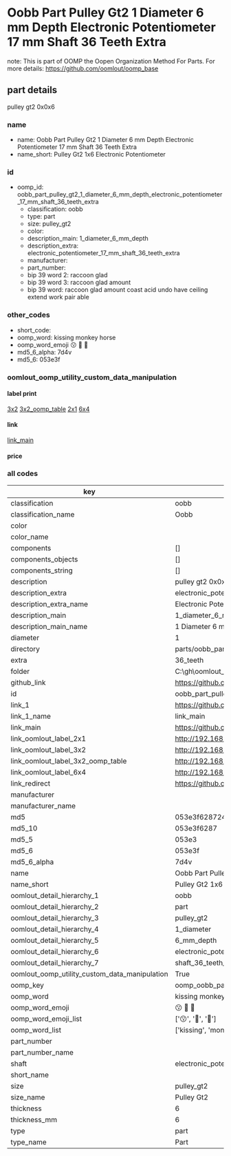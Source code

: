 # Oobb Part Pulley Gt2 1 Diameter 6 mm Depth Electronic Potentiometer 17 mm Shaft 36 Teeth Extra  

note: This is part of OOMP the Oopen Organization Method For Parts. For more details: https://github.com/oomlout/oomp_base

##  part details
  



pulley gt2 0x0x6



### name
* name: Oobb Part Pulley Gt2 1 Diameter 6 mm Depth Electronic Potentiometer 17 mm Shaft 36 Teeth Extra
* name_short: Pulley Gt2 1x6 Electronic Potentiometer
### id
* oomp_id: oobb_part_pulley_gt2_1_diameter_6_mm_depth_electronic_potentiometer_17_mm_shaft_36_teeth_extra
  * classification: oobb
  * type: part
  * size: pulley_gt2
  * color: 
  * description_main: 1_diameter_6_mm_depth
  * description_extra: electronic_potentiometer_17_mm_shaft_36_teeth_extra
  * manufacturer: 
  * part_number: 
  * bip 39 word 2: raccoon glad
  * bip 39 word 3: raccoon glad amount
  * bip 39 word: raccoon glad amount coast acid undo have ceiling extend work pair able

### other_codes
* short_code: 
* oomp_word: kissing monkey horse
* oomp_word_emoji :kissing: :monkey: :horse:
* md5_6_alpha: 7d4v
* md5_6: 053e3f






### oomlout_oomp_utility_custom_data_manipulation
#### label print
[3x2](http://192.168.1.245:1112/?label=oomp%207d4v)
[3x2_oomp_table](http://192.168.1.108:1112/?label=oomp%207d4v)
[2x1](http://192.168.1.242:1112/?label=oomp%207d4v)
[6x4](http://192.168.1.55:1112/?label=oomp%207d4v)    

#### link

[link_main](https://github.com/oomlout/oomlout_oobb_version_4_generated_parts/tree/main/navigation_oomp/oobb/part/pulley_gt2/1_diameter_6_mm_depth/electronic_potentiometer_17_mm_shaft_36_teeth_extra/part)                              

#### price







### all codes 
| key | value |  
| --- | --- |  
| classification | oobb |  
| classification_name | Oobb |  
| color |  |  
| color_name |  |  
| components | [] |  
| components_objects | [] |  
| components_string | [] |  
| description | pulley gt2 0x0x6 |  
| description_extra | electronic_potentiometer_17_mm_shaft_36_teeth_extra |  
| description_extra_name | Electronic Potentiometer 17 mm Shaft 36 Teeth Extra |  
| description_main | 1_diameter_6_mm_depth |  
| description_main_name | 1 Diameter 6 mm Depth |  
| diameter | 1 |  
| directory | parts/oobb_part_pulley_gt2_1_diameter_6_mm_depth_electronic_potentiometer_17_mm_shaft_36_teeth_extra |  
| extra | 36_teeth |  
| folder | C:\gh\oomlout_oobb_version_4_generated_parts\parts\oobb_part_pulley_gt2_1_diameter_6_mm_depth_electronic_potentiometer_17_mm_shaft_36_teeth_extra |  
| github_link | https://github.com/oomlout/oomlout_oomp_part_src/tree/main/parts/oobb_part_pulley_gt2_1_diameter_6_mm_depth_electronic_potentiometer_17_mm_shaft_36_teeth_extra |  
| id | oobb_part_pulley_gt2_1_diameter_6_mm_depth_electronic_potentiometer_17_mm_shaft_36_teeth_extra |  
| link_1 | https://github.com/oomlout/oomlout_oobb_version_4_generated_parts/tree/main/navigation_oomp/oobb/part/pulley_gt2/1_diameter_6_mm_depth/electronic_potentiometer_17_mm_shaft_36_teeth_extra/part |  
| link_1_name | link_main |  
| link_main | https://github.com/oomlout/oomlout_oobb_version_4_generated_parts/tree/main/navigation_oomp/oobb/part/pulley_gt2/1_diameter_6_mm_depth/electronic_potentiometer_17_mm_shaft_36_teeth_extra/part |  
| link_oomlout_label_2x1 | http://192.168.1.242:1112/?label=oomp%207d4v |  
| link_oomlout_label_3x2 | http://192.168.1.245:1112/?label=oomp%207d4v |  
| link_oomlout_label_3x2_oomp_table | http://192.168.1.108:1112/?label=oomp%207d4v |  
| link_oomlout_label_6x4 | http://192.168.1.55:1112/?label=oomp%207d4v |  
| link_redirect | https://github.com/oomlout/oomlout_oobb_version_4_generated_parts/tree/main/parts/oobb_pulley_gt2_01_06_ex_36_teeth_sh_electronic_potentiometer_17_mm |  
| manufacturer |  |  
| manufacturer_name |  |  
| md5 | 053e3f628724ed37b380f2cc1018a582 |  
| md5_10 | 053e3f6287 |  
| md5_5 | 053e3 |  
| md5_6 | 053e3f |  
| md5_6_alpha | 7d4v |  
| name | Oobb Part Pulley Gt2 1 Diameter 6 mm Depth Electronic Potentiometer 17 mm Shaft 36 Teeth Extra |  
| name_short | Pulley Gt2 1x6 Electronic Potentiometer |  
| oomlout_detail_hierarchy_1 | oobb |  
| oomlout_detail_hierarchy_2 | part |  
| oomlout_detail_hierarchy_3 | pulley_gt2 |  
| oomlout_detail_hierarchy_4 | 1_diameter |  
| oomlout_detail_hierarchy_5 | 6_mm_depth |  
| oomlout_detail_hierarchy_6 | electronic_potentiometer_17_mm |  
| oomlout_detail_hierarchy_7 | shaft_36_teeth_extra |  
| oomlout_oomp_utility_custom_data_manipulation | True |  
| oomp_key | oomp_oobb_part_pulley_gt2_1_diameter_6_mm_depth_electronic_potentiometer_17_mm_shaft_36_teeth_extra |  
| oomp_word | kissing monkey horse |  
| oomp_word_emoji | :kissing: :monkey: :horse: |  
| oomp_word_emoji_list | [':kissing:', ':monkey:', ':horse:'] |  
| oomp_word_list | ['kissing', 'monkey', 'horse'] |  
| part_number |  |  
| part_number_name |  |  
| shaft | electronic_potentiometer_17_mm |  
| short_name |  |  
| size | pulley_gt2 |  
| size_name | Pulley Gt2 |  
| thickness | 6 |  
| thickness_mm | 6 |  
| type | part |  
| type_name | Part |  
